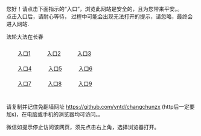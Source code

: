 您好！请点击下面指示的“入口”，浏览此网站是安全的，且为您带来平安。。 <br/>
点击入口后，请耐心等待， 过程中可能会出现无法打开的提示，请忽略，最终会进入网站. </br>

法轮大法在长春<br/>
<div style="padding:10px"><a style="margin:20px" target="_blank" href="https://dmvm5zkmb5854.cloudfront.net/2Qpsp?mfpwxk" id="ccLink1" rel="nofollow">入口1</a> <a target="_blank" style="margin:20px" href="https://d167m2lle7az8a.cloudfront.net/2Qpsp?ejxomrb" id="ccLink2" rel="nofollow">入口2</a> <a style="margin:20px" target="_blank" href="https://d2rk5p82qjmhkw.cloudfront.net/2Qpsp?gvuajd" id="ccLink3" rel="nofollow">入口3</a></div>

<div style="padding:10px" ><a style="margin:20px" target="_blank" href="https://dmvm5zkmb5854.cloudfront.net/2Qpsp?mfpwxk" id="ccLink4" rel="nofollow">入口4</a> <a style="margin:20px" href="https://d167m2lle7az8a.cloudfront.net/2Qpsp?ejxomrb" target="_blank" id="ccLink5" rel="nofollow">入口5</a> <a style="margin:20px" href="https://d2rk5p82qjmhkw.cloudfront.net/2Qpsp?gvuajd" target="_blank" id="ccLink6" rel="nofollow">入口6</a></div>

<div style="padding:10px"><a style="margin:20px" target="_blank" href="https://dmvm5zkmb5854.cloudfront.net/2Qpsp?mfpwxk" id="ccLink7" rel="nofollow">入口7</a> <a style="margin:20px" href="https://d167m2lle7az8a.cloudfront.net/2Qpsp?ejxomrb" target="_blank" id="ccLink8" rel="nofollow">入口8</a> <a style="margin:20px" target="_blank" href="https://d2rk5p82qjmhkw.cloudfront.net/2Qpsp?gvuajd" id="ccLink9" rel="nofollow">入口9</a></div>

<br/>



请复制并记住免翻墙网址 https://github.com/yntd/changchunzx (http后一定要加s)，在电脑或手机的浏览器均可访问。。<br/>

微信如提示停止访问该网页，须先点击右上角，选择浏览器打开。
